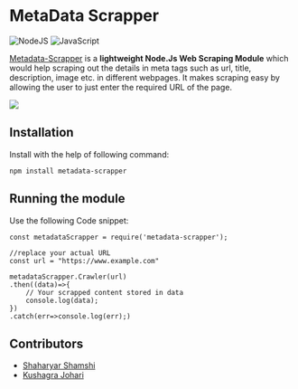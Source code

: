 MetaData Scrapper
=====
<p>
<img alt="NodeJS" src="https://img.shields.io/badge/node.js-%2343853D.svg?style=for-the-badge&logo=node-dot-js&logoColor=white"/>
<img alt="JavaScript" src="https://img.shields.io/badge/javascript-%23323330.svg?style=for-the-badge&logo=javascript&logoColor=%23F7DF1E"/>  
</p>
  
[Metadata-Scrapper](https://www.npmjs.com/package/metadata-scrapper) is a **lightweight Node.Js Web Scraping Module** which would help scraping out the details in meta tags such as url, title, description, image etc. in different webpages. It makes scraping easy by allowing the user to just enter the required URL of the page. 

<p>
<img src="https://img.shields.io/badge/Version-1.0.0-blue"/>
</p>


Installation
----
Install with the help of following command:
```
npm install metadata-scrapper
```

Running the module
----
Use the following Code snippet:
```
const metadataScrapper = require('metadata-scrapper');

//replace your actual URL
const url = "https://www.example.com" 

metadataScrapper.Crawler(url)
.then((data)=>{
    // Your scrapped content stored in data
    console.log(data);
})
.catch(err=>console.log(err);)
```
Contributors
----
- [Shaharyar Shamshi](https://github.com/shaharyar-shamshi)
- [Kushagra Johari](https://github.com/joharikushagra)
